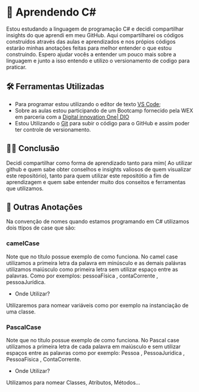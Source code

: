 # 📖 Aprendendo C#

Estou estudando a linguagem de programação C# e decidi compartilhar insights do que aprendi em meu GitHub. Aqui compartilharei os códigos construídos através das aulas e aprendizados e nos própios códigos estarão minhas anotações feitas para melhor entender o que estou construindo. Espero ajudar vocês a entender um pouco mais sobre a linguagem e junto a isso entendo e utilizo o versionamento de codigo para praticar. 

## 🛠️ Ferramentas Utilizadas

- Para programar estou utilizando o editor de texto [VS Code](https://code.visualstudio.com/download);
- Sobre as aulas estou participando de um Bootcamp fornecido pela WEX em parceria com a [Digital innovation One| DIO](https://www.dio.me/)
- Estou Utilizando o [Git](https://git-scm.com/downloads) para subir o código para o GitHub e assim poder ter controle de versionamento.



## 🧑‍💻 Conclusão 

Decidi compartilhar como forma de aprendizado tanto para mim( Ao utilizar github e quem sabe obter conselhos e insights valiosos de quem visualizar este repositório), tanto para quem utilizar este repositótio a fim de aprendizagem e quem sabe entender muito dos conseitos e ferramentas que utilizamos.

## 👀 Outras Anotações

 Na convenção de nomes quando estamos programando em C# utilizamos dois ttipos de case que são:
### camelCase
Note que no título possue exemplo de como funciona. No camel case utilizamos a primeira letra da palavra em minúsculo e as demais palávras utilizamos maiúsculo como primeira letra sem utilizar espaço entre as palavras. Como por exemplos: pessoaFísica , contaCorrente , pessoaJurídica.

- Onde Utilizar?

Utilizaremos para nomear variáveis como por exemplo na instanciação de uma classe. 

### PascalCase
Note que no título possue exemplo de como funciona. No Pascal case utilizamos a primeira letra de cada palavra em maiúsculo e sem utilizar espaços entre as palavras como por exemplo: Pessoa , PessoaJuridica , PessoaFisica , ContaCorrente.

- Onde Utilizar? 

Utilizamos para nomear Classes, Atributos, Métodos...